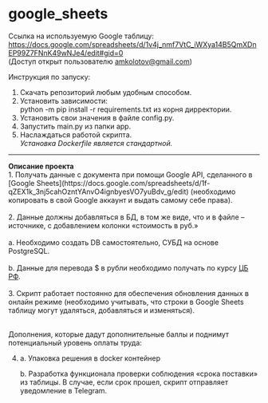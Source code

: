 # google_sheets
 
 Ссылка на используемую Google таблицу:
 https://docs.google.com/spreadsheets/d/1v4j_nmf7VtC_iWXya14B5QmXDnEP99Z7FNnK49wNJe4/edit#gid=0 <br>
 (Доступ открыт пользователю amkolotov@gmail.com)

Инструкция по запуску: <br>
1) Скачать репозиторий любым удобным способом. <br>
2) Установить зависимости:<br>python -m pip install -r requirements.txt из корня дирректории.
3) Установить свои значения в файле config.py.
4) Запустить main.py из папки app.
5) Наслаждаться работой скрипта. <br>
  <em>Установка Dockerfile является стандартной.</em>
  <hr>
  <b>Описание проекта</b><br>
  1. Получать данные с документа при помощи Google API, сделанного в [Google Sheets](https://docs.google.com/spreadsheets/d/1f-qZEX1k_3nj5cahOzntYAnvO4ignbyesVO7yuBdv_g/edit) (необходимо копировать в свой Google аккаунт и выдать самому себе права).<br><br>
  2. Данные должны добавляться в БД, в том же виде, что и в файле –источнике, с добавлением колонки «стоимость в руб.»<br><br>
        a. Необходимо создать DB самостоятельно, СУБД на основе PostgreSQL.<br><br>
        b. Данные для перевода $ в рубли необходимо получать по курсу <a href="https://www.cbr.ru/development/SXML/">ЦБ РФ</a>.<br><br>
    3. Скрипт работает постоянно для обеспечения обновления данных в онлайн режиме (необходимо учитывать, что строки в Google Sheets таблицу могут удаляться, добавляться и изменяться).<br><br>

Дополнения, которые дадут дополнительные баллы и поднимут потенциальный уровень оплаты труда:

4. a. Упаковка решения в docker контейнер
    
    b. Разработка функционала проверки соблюдения «срока поставки» из таблицы. В случае, если срок прошел, скрипт отправляет уведомление в Telegram.
    

